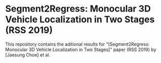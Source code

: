 # Segment2Regress: Monocular 3D Vehicle Localization in Two Stages (RSS 2019)

This repository contains the aditional results for "[Segment2Regress: Monocular 3D Vehicle Localization in Two Stages]" paper (RSS 2019) by [Jaesung Choe] et al.
